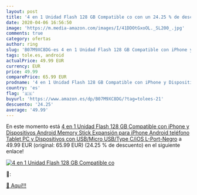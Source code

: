 ```yaml
---
layout: post
title: '4 en 1 Unidad Flash 128 GB Compatible co con un 24.25 % de descuento'
date: 2020-04-06 16:56:50
image: 'https://m.media-amazon.com/images/I/41DDOtGxoOL._SL200_.jpg'
comments: true
category: ofertas
author: ring
slug: 'B07M9XC8DG-es 4 en 1 Unidad Flash 128 GB Compatible con iPhone y...'
tags: tole.es, android
actualPrice: 49.99 EUR
currency: EUR
price: 49.99
comparePrice: 65.99 EUR
prodname: '4 en 1 Unidad Flash 128 GB Compatible con iPhone y Dispositivos Android Memory Stick Expansión para iPhone Android teléfono Tablet PC y Dispositivos con USB/Micro USB/Type C/iOS L-Port-Negro'
country: 'es'
flag: '🇪🇸'
buyurl: 'https://www.amazon.es/dp/B07M9XC8DG/?tag=tolees-21'
descuento: '24.25'
average: '49.99'
---
```


En este momento está [4 en 1 Unidad Flash 128 GB Compatible con iPhone y Dispositivos Android Memory Stick Expansión para iPhone Android teléfono Tablet PC y Dispositivos con USB/Micro USB/Type C/iOS L-Port-Negro](https://www.amazon.es/dp/B07M9XC8DG/?tag=tolees-21) a 49.99 EUR (original: 65.99 EUR) (24.25 %  de descuento) en el siguiente enlace!

[![4 en 1 Unidad Flash 128 GB Compatible co](https://m.media-amazon.com/images/I/41DDOtGxoOL._SL200_.jpg)](https://www.amazon.es/dp/B07M9XC8DG/?tag=tolees-21)

🔎:


[🛒 Aquí!!!](https://www.amazon.es/dp/B07M9XC8DG/?tag=tolees-21)
